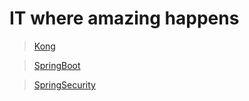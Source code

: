 # IT where amazing happens

> [Kong](kong/readme.md)

> [SpringBoot]()

> [SpringSecurity](spring-security/readme.md)